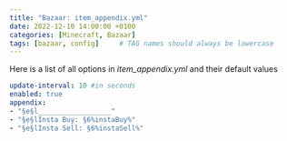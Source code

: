 ```yaml
---
title: "Bazaar: item_appendix.yml"
date: 2022-12-10 14:00:00 +0100
categories: [Minecraft, Bazaar]
tags: [bazaar, config]     # TAG names should always be lowercase
---
```


Here is a list of all options in *item_appendix.yml* and their default values
```yaml
update-interval: 10 #in seconds
enabled: true
appendix:
- "§e§l__________________"
- "§e§lInsta Buy: §6%instaBuy%"
- "§e§lInsta Sell: §6%instaSell%"
```